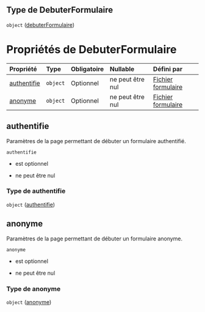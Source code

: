## Type de DebuterFormulaire

`object` ([debuterFormulaire](frw-definitions-debuterformulaire.md))

# Propriétés de DebuterFormulaire

| Propriété                   | Type     | Obligatoire | Nullable         | Défini par                                                                                                                                             |
| :-------------------------- | :------- | :---------- | :--------------- | :----------------------------------------------------------------------------------------------------------------------------------------------------- |
| [authentifie](#authentifie) | `object` | Optionnel   | ne peut être nul | [Fichier formulaire](frw-definitions-debuterformulaire-properties-authentifie.md "schemas/form#/definitions/DebuterFormulaire/properties/authentifie") |
| [anonyme](#anonyme)         | `object` | Optionnel   | ne peut être nul | [Fichier formulaire](frw-definitions-debuterformulaire-properties-anonyme.md "schemas/form#/definitions/DebuterFormulaire/properties/anonyme")         |

## authentifie

Paramètres de la page permettant de débuter un formulaire authentifié.

`authentifie`

*   est optionnel

*   ne peut être nul

### Type de authentifie

`object` ([authentifie](frw-definitions-debuterformulaire-properties-authentifie.md))

## anonyme

Paramètres de la page permettant de débuter un formulaire anonyme.

`anonyme`

*   est optionnel

*   ne peut être nul

### Type de anonyme

`object` ([anonyme](frw-definitions-debuterformulaire-properties-anonyme.md))
